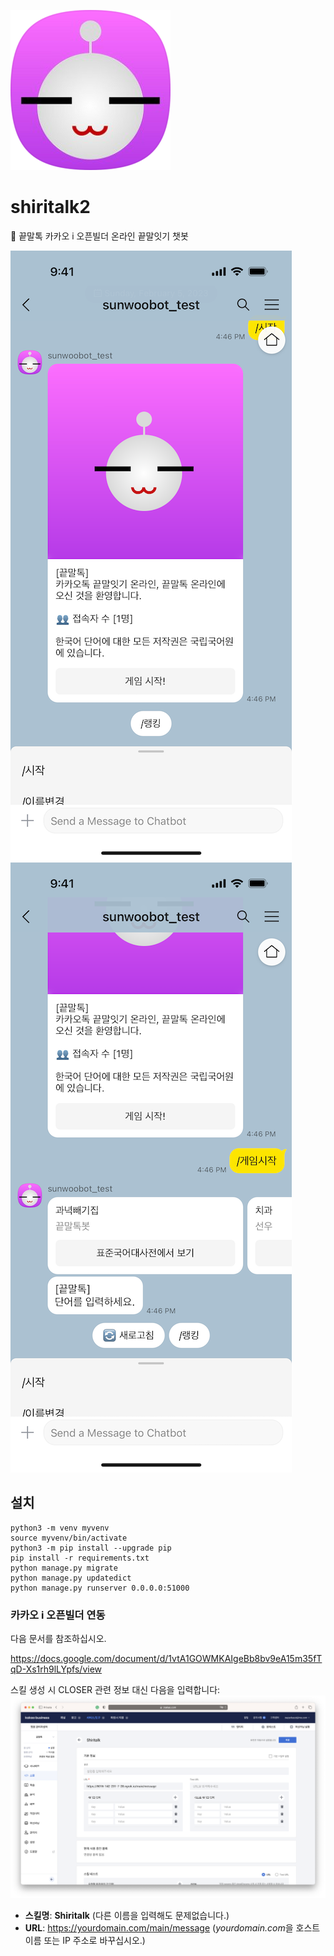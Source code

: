 ![Shiritalk Logo](./img/shiritalk.png)

# shiritalk2

🤖 끝말톡 카카오 i 오픈빌더 온라인 끝말잇기 챗봇

![Shiritalk Title](./img/shiritalk-title.PNG)
![Shiritalk Match](./img/shiritalk-match.PNG)

## 설치

```
python3 -m venv myvenv
source myvenv/bin/activate
python3 -m pip install --upgrade pip
pip install -r requirements.txt
python manage.py migrate
python manage.py updatedict
python manage.py runserver 0.0.0.0:51000
```

### 카카오 i 오픈빌더 연동

다음 문서를 참조하십시오.

https://docs.google.com/document/d/1vtA1GOWMKAIgeBb8bv9eA15m35fTqD-Xs1rh9lLYpfs/view

스킬 생성 시 CLOSER 관련 정보 대신 다음을 입력합니다:
![Create Skill](./img/create-skill.png)

- **스킬명**: **Shiritalk** (다른 이름을 입력해도 문제없습니다.)
- **URL**: https://yourdomain.com/main/message (*yourdomain.com*을 호스트 이름 또는 IP 주소로 바꾸십시오.)
